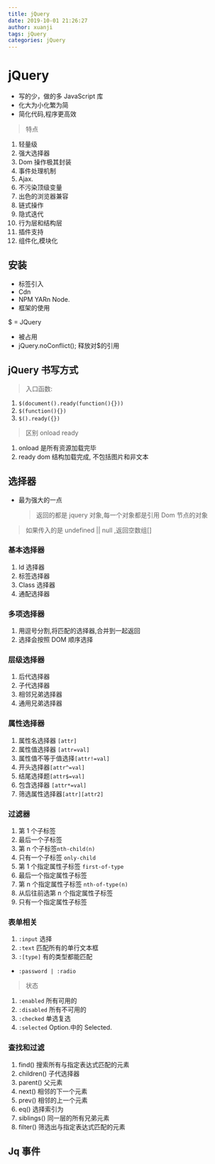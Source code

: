 ```yaml
---
title: jQuery
date: 2019-10-01 21:26:27
author: xuanji
tags: jQuery
categories: jQuery
---
```


# jQuery

- 写的少，做的多 JavaScript 库
- 化大为小化繁为简
- 简化代码,程序更高效

> 特点

1. 轻量级
2. 强大选择器
3. Dom 操作极其封装
4. 事件处理机制
5. Ajax.
6. 不污染顶级变量
7. 出色的浏览器兼容
8. 链式操作
9. 隐式迭代
10. 行为层和结构层
11. 插件支持
12. 组件化,模块化

## 安装

- 标签引入
- Cdn
- NPM YARn Node.
- 框架的使用

\$ = JQuery

- 被占用
- jQuery.noConflict(); 释放对\$的引用

## jQuery 书写方式

> 入口函数:

1. `$(document().ready(function(){}))`
2. `$(function(){})`
3. `$().ready({})`

> 区别 onload ready

1. onload 是所有资源加载完毕
2. ready dom 结构加载完成, 不包括图片和非文本

## 选择器

- 最为强大的一点
  > 返回的都是 jquery 对象,每一个对象都是引用 Dom 节点的对象

> 如果传入的是 undefined || null ,返回空数组[]

### 基本选择器

1. Id 选择器
1. 标签选择器
1. Class 选择器
1. 通配选择器

### 多项选择器

1. 用逗号分割,将匹配的选择器,合并到一起返回
1. 选择会按照 DOM 顺序选择

### 层级选择器

1. 后代选择器
1. 子代选择器
1. 相邻兄弟选择器
1. 通用兄弟选择器

### 属性选择器

1. 属性名选择器 `[attr]`
1. 属性值选择器 `[attr=val]`
1. 属性值不等于值选择`[attr!=val]`
1. 开头选择器`[attr^=val]`
1. 结尾选择题`[attr$=val]`
1. 包含选择器 `[attr*=val]`
1. 筛选属性选择器`[attr][attr2]`

### 过滤器

1. 第 1 个子标签
1. 最后一个子标签
1. 第 n 个子标签`nth-child(n)`
1. 只有一个子标签 `only-child`
1. 第 1 个指定属性子标签 `first-of-type`
1. 最后一个指定属性子标签
1. 第 n 个指定属性子标签 `nth-of-type(n)`
1. 从后往前选第 n 个指定属性子标签
1. 只有一个指定属性子标签

### 表单相关

1. `:input` 选择
1. `:text` 匹配所有的单行文本框
1. `:[type]` 有的类型都能匹配

- `:password | :radio`

> 状态

1. `:enabled` 所有可用的
1. `:disabled` 所有不可用的
1. `:checked` 单选复选
1. `:selected` Option.中的 Selected.

### 查找和过滤

1. find() 搜索所有与指定表达式匹配的元素
1. children() 子代选择器
1. parent() 父元素
1. next() 相邻的下一个元素
1. prev() 相邻的上一个元素
1. eq() 选择索引为
1. siblings() 同一层的所有兄弟元素
1. filter() 筛选出与指定表达式匹配的元素

## Jq 事件

